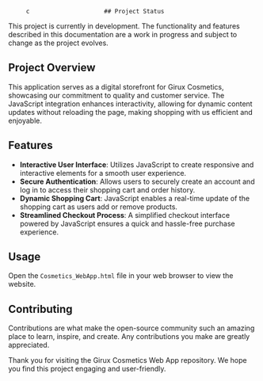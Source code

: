          c                     ## Project Status 

This project is currently in development. The functionality and features described in this documentation are a work in progress and subject to change as the project evolves.

## Project Overview

This application serves as a digital storefront for Girux Cosmetics, showcasing our commitment to quality and customer service. The JavaScript integration enhances interactivity, allowing for dynamic content updates without reloading the page, making shopping with us efficient and enjoyable.

## Features

- **Interactive User Interface**: Utilizes JavaScript to create responsive and interactive elements for a smooth user experience.
- **Secure Authentication**: Allows users to securely create an account and log in to access their shopping cart and order history.
- **Dynamic Shopping Cart**: JavaScript enables a real-time update of the shopping cart as users add or remove products.
- **Streamlined Checkout Process**: A simplified checkout interface powered by JavaScript ensures a quick and hassle-free purchase experience.

## Usage

Open the `Cosmetics_WebApp.html` file in your web browser to view the website.

## Contributing

Contributions are what make the open-source community such an amazing place to learn, inspire, and create. Any contributions you make are greatly appreciated.

Thank you for visiting the Girux Cosmetics Web App repository. We hope you find this project engaging and user-friendly.
